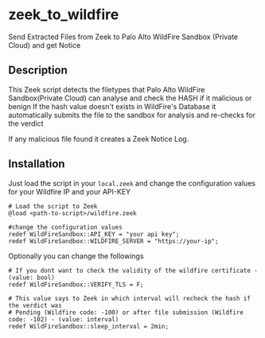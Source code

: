 # zeek_to_wildfire
Send Extracted Files from Zeek to Palo Alto  WildFire Sandbox (Private Cloud) and get Notice

## Description

This Zeek script detects the filetypes that Palo Alto WildFire Sandbox(Private Cloud) can analyse and check the HASH if it malicious or benign
If the hash value doesn't exists in WildFire's Database it automatically submits the file to the sandbox for analysis and re-checks for the verdict

If any malicious file found it creates a Zeek Notice Log.

## Installation
Just load the script in your `local.zeek` and change the configuration values for your Wildfire IP and your API-KEY 

```
# Load the script to Zeek
@load <path-to-script>/wildfire.zeek

#change the configuration values
redef WildFireSandbox::API_KEY = "your api key";
redef WildFireSandbox::WILDFIRE_SERVER = "https://your-ip";
```

Optionally you can change the followings
```
# If you dont want to check the validity of the wildfire certificate - (value: bool)
redef WildFireSandbox::VERIFY_TLS = F;

# This value says to Zeek in which interval will recheck the hash if the verdict was
# Pending (Wildfire code: -100) or after file submission (Wildfire code: -102) - (value: interval)
redef WildFireSandbox::sleep_interval = 2min;
```


